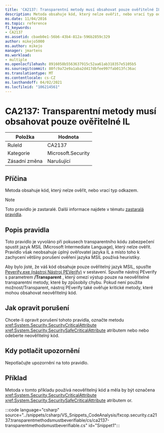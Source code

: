 ```yaml
---
title: 'CA2137: Transparentní metody musí obsahovat pouze ověřitelné IL'
description: Metoda obsahuje kód, který nelze ověřit, nebo vrací typ odkazem.
ms.date: 11/04/2016
ms.topic: reference
f1_keywords:
- CA2137
ms.assetid: cbaeb0e1-56b6-43b4-812a-596b2859c329
author: mikejo5000
ms.author: mikejo
manager: jmartens
ms.workload:
- multiple
ms.openlocfilehash: 8916058b5563637915c52aa61ab318357e5105b5
ms.sourcegitcommit: 80fc9a72e9a1aba2d417dbfee997fab013fc36ac
ms.translationtype: MT
ms.contentlocale: cs-CZ
ms.lasthandoff: 04/02/2021
ms.locfileid: "106214561"
---
```

# <a name="ca2137-transparent-methods-must-contain-only-verifiable-il"></a>CA2137: Transparentní metody musí obsahovat pouze ověřitelné IL

|Položka|Hodnota|
|-|-|
|RuleId|CA2137|
|Kategorie|Microsoft.Security|
|Zásadní změna|Narušující|

## <a name="cause"></a>Příčina
Metoda obsahuje kód, který nelze ověřit, nebo vrací typ odkazem.

> [!NOTE]
> Toto pravidlo je zastaralé. Další informace najdete v tématu [zastaralá pravidla](fxcop-unported-deprecated-rules.md).

## <a name="rule-description"></a>Popis pravidla
Toto pravidlo je vyvoláno při pokusech transparentního kódu zabezpečení spustit jazyk MSIL (Microsoft Intermediate Language), který nelze ověřit. Pravidlo však neobsahuje úplný ověřovatel jazyka IL a místo toho k zachycení většiny porušení ověření jazyka MSIL používá heuristiky.

Aby bylo jisté, že váš kód obsahuje pouze ověřitelný jazyk MSIL, spusťte [Peverify.exe (nástroj Nástroj PEVerify)](/dotnet/framework/tools/peverify-exe-peverify-tool) v sestavení. Spusťte nástroj PEverify s parametrem **/Transparent** , který omezí výstup pouze na neověřitelné transparentní metody, které by způsobily chybu. Pokud není použita možnost/Transparent, nástroj PEverify také ověřuje kritické metody, které mohou obsahovat neověřitelný kód.

## <a name="how-to-fix-violations"></a>Jak opravit porušení
Chcete-li opravit porušení tohoto pravidla, označte metodu <xref:System.Security.SecurityCriticalAttribute> <xref:System.Security.SecuritySafeCriticalAttribute> atributem nebo nebo odeberte neověřitelný kód.

## <a name="when-to-suppress-warnings"></a>Kdy potlačit upozornění
Nepotlačujte upozornění na toto pravidlo.

## <a name="example"></a>Příklad
Metoda v tomto příkladu používá neověřitelný kód a měla by být označena <xref:System.Security.SecurityCriticalAttribute> <xref:System.Security.SecuritySafeCriticalAttribute> atributem or.

:::code language="csharp" source="../snippets/csharp/VS_Snippets_CodeAnalysis/fxcop.security.ca2137.transparentmethodsmustbeverifiable/cs/ca2137-transparentmethodsmustbeverifiable.cs" id="Snippet1":::
